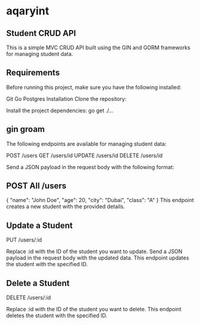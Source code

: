 # aqaryint

## Student CRUD API
This is a simple MVC CRUD API built using the GIN and GORM frameworks for managing student data.

## Requirements
Before running this project, make sure you have the following installed:

Git
Go
Postgres
Installation
Clone the repository:


Install the project dependencies:
go get ./... 
## gin groam 

The following endpoints are available for managing student data:

POST /users
GET /users/id
UPDATE /users/id
DELETE /users/id



Send a JSON payload in the request body with the following format:
## POST All /users
{
  "name": "John Doe",
  "age": 20,
  "city": "Dubai",
  "class": "A"
}
This endpoint creates a new student with the provided details.

## Update a Student
PUT /users/:id

Replace  :id with the ID of the student you want to update. Send a JSON payload in the request body with the updated data. This endpoint updates the student with the specified ID.

## Delete a Student
DELETE /users/:id

Replace :id with the ID of the student you want to delete. This endpoint deletes the student with the specified ID.


